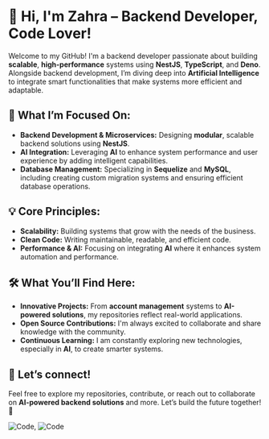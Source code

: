# 👋 Hi, I'm Zahra – Backend Developer, Code Lover!

Welcome to my GitHub! I'm a backend developer passionate about building **scalable**, **high-performance** systems using **NestJS**, **TypeScript**, and **Deno**. Alongside backend development, I’m diving deep into **Artificial Intelligence** to integrate smart functionalities that make systems more efficient and adaptable.

## 🚀 What I’m Focused On:
- **Backend Development & Microservices:** Designing **modular**, scalable backend solutions using **NestJS**.
- **AI Integration:** Leveraging **AI** to enhance system performance and user experience by adding intelligent capabilities.
- **Database Management:** Specializing in **Sequelize** and **MySQL**, including creating custom migration systems and ensuring efficient database operations.

## 💡 Core Principles:
- **Scalability:** Building systems that grow with the needs of the business.
- **Clean Code:** Writing maintainable, readable, and efficient code.
- **Performance & AI:** Focusing on integrating **AI** where it enhances system automation and performance.

## 🛠️ What You’ll Find Here:
- **Innovative Projects:** From **account management** systems to **AI-powered solutions**, my repositories reflect real-world applications.
- **Open Source Contributions:** I'm always excited to collaborate and share knowledge with the community.
- **Continuous Learning:** I am constantly exploring new technologies, especially in **AI**, to create smarter systems.

## 📸 Let’s connect!

Feel free to explore my repositories, contribute, or reach out to collaborate on **AI-powered backend solutions** and more. Let’s build the future together! 🚀

![Code](https://media.giphy.com/media/11ZSwQNWba4YF2/giphy.gif?cid=790b76117ww9aioo4lvzriduh1ylfvxompsfwixad0sv738w&ep=v1_gifs_search&rid=giphy.gif&ct=g),
![Code](https://media.giphy.com/media/L1R1tvI9svkIWwpVYr/giphy.gif?cid=790b7611ulc90vzaibsg9ohp5udd0szku9jhxl5m9rkffrnh&ep=v1_gifs_search&rid=giphy.gif&ct=g)

